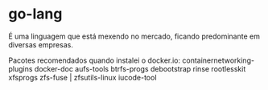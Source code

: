 # go-lang

É uma linguagem que está mexendo no mercado, ficando predominante em diversas empresas.








Pacotes recomendados quando instalei o docker.io:
containernetworking-plugins docker-doc aufs-tools btrfs-progs debootstrap rinse rootlesskit xfsprogs zfs-fuse | zfsutils-linux iucode-tool
